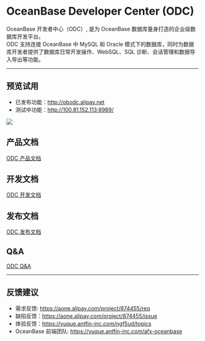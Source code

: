 # OceanBase Developer Center (ODC)

OceanBase 开发者中心（ODC）, 是为 OceanBase 数据库量身打造的企业级数据库开发平台。  
ODC 支持连接 OceanBase 中 MySQL 和 Oracle 模式下的数据库，同时为数据库开发者提供了数据库日常开发操作、WebSQL、SQL 诊断、会话管理和数据导入导出等功能。

---

## 预览试用

- 已发布功能：http://obodc.alipay.net
- 测试中功能：http://100.81.152.113:8989/

![](https://intranetproxy.alipay.com/skylark/lark/0/2020/png/73/1602566321851-72945b59-299e-4b44-af18-0fd57512dcfd.png?x-oss-process=image%2Fresize%2Cw_746)

## 产品文档

[ODC 产品文档](https://oceanbase.alipay.com/docs/odc/)

## 开发文档

[ODC 开发文档](./DEVELOP.md)

## 发布文档

[ODC 发布文档](./PUBLISH.md)

## Q&A

[ODC Q&A](https://yuque.antfin-inc.com/afx-oceanbase/qgheft/fofsa7)

---

## 反馈建议

- 需求反馈: https://aone.alipay.com/project/874455/req
- 缺陷反馈：https://aone.alipay.com/project/874455/issue
- 体验反馈：https://yuque.antfin-inc.com/ngf5ud/topics
- OceanBase 前端团队: https://yuque.antfin-inc.com/afx-oceanbase
